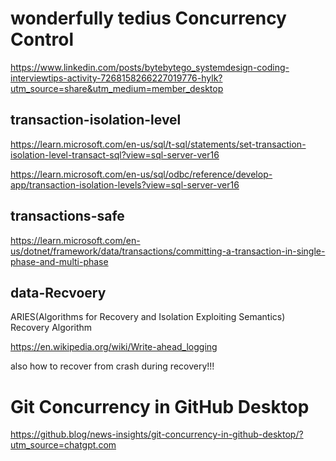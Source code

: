 # wonderfully tedius Concurrency Control

https://www.linkedin.com/posts/bytebytego_systemdesign-coding-interviewtips-activity-7268158266227019776-hylk?utm_source=share&utm_medium=member_desktop

## transaction-isolation-level

https://learn.microsoft.com/en-us/sql/t-sql/statements/set-transaction-isolation-level-transact-sql?view=sql-server-ver16

https://learn.microsoft.com/en-us/sql/odbc/reference/develop-app/transaction-isolation-levels?view=sql-server-ver16

##  transactions-safe

https://learn.microsoft.com/en-us/dotnet/framework/data/transactions/committing-a-transaction-in-single-phase-and-multi-phase

## data-Recvoery

ARIES(Algorithms for Recovery and Isolation Exploiting Semantics) Recovery Algorithm

https://en.wikipedia.org/wiki/Write-ahead_logging

also how to recover from crash during recovery!!!

# Git Concurrency in GitHub Desktop

https://github.blog/news-insights/git-concurrency-in-github-desktop/?utm_source=chatgpt.com


